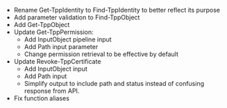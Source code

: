 - Rename Get-TppIdentity to Find-TppIdentity to better reflect its purpose
- Add parameter validation to Find-TppObject
- Add Get-TppObject
- Update Get-TppPermission:
    - Add InputObject pipeline input
    - Add Path input parameter
    - Change permission retrieval to be effective by default
- Update Revoke-TppCertificate
    - Add InputObject input
    - Add Path input
    - Simplify output to include path and status instead of confusing response from API.
- Fix function aliases